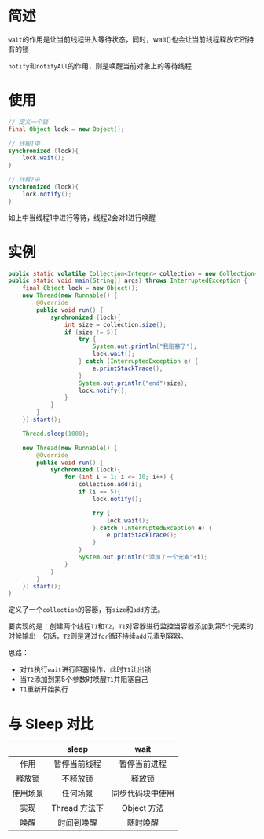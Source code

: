 #  简述

`wait`的作用是让当前线程进入等待状态，同时，wait()也会让当前线程释放它所持有的锁

`notify`和`notifyAll`的作用，则是唤醒当前对象上的等待线程

# 使用

```java
// 定义一个锁
final Object lock = new Object();

// 线程1中
synchronized (lock){
    lock.wait(); 
}

// 线程2中
synchronized (lock){
    lock.notify();
}
```

如上中当线程1中进行等待，线程2会对1进行唤醒

# 实例

```java
public static volatile Collection<Integer> collection = new Collection<Integer>();
public static void main(String[] args) throws InterruptedException {
    final Object lock = new Object();
    new Thread(new Runnable() {
        @Override
        public void run() {
            synchronized (lock){
                int size = collection.size();
                if (size != 5){
                    try {
                        System.out.println("我阻塞了");
                        lock.wait();
                    } catch (InterruptedException e) {
                        e.printStackTrace();
                    }
                    System.out.println("end"+size);
                    lock.notify();
                }
            }
        }
    }).start();

    Thread.sleep(1000);

    new Thread(new Runnable() {
        @Override
        public void run() {
            synchronized (lock){
                for (int i = 1; i <= 10; i++) {
                    collection.add(i);
                    if (i == 5){
                        lock.notify();

                        try {
                            lock.wait();
                        } catch (InterruptedException e) {
                            e.printStackTrace();
                        }
                    }
                    System.out.println("添加了一个元素"+i);
                }
            }
        }
    }).start();
}
```

定义了一个`collection`的容器，有`size`和`add`方法。

要实现的是：创建两个线程`T1`和`T2`，`T1`对容器进行监控当容器添加到第5个元素的时候输出一句话，`T2`则是通过`for`循环持续`add`元素到容器。

思路：

- 对`T1`执行`wait`进行阻塞操作，此时`T1`让出锁
- 当`T2`添加到第5个参数时唤醒`T1`并阻塞自己
- `T1`重新开始执行

# 与 Sleep 对比

|          |     sleep     |       wait       |
| :------: | :-----------: | :--------------: |
|   作用   | 暂停当前线程  |   暂停当前进程   |
|  释放锁  |   不释放锁    |      释放锁      |
| 使用场景 |   任何场景    | 同步代码块中使用 |
|   实现   | Thread 方法下 |   Object 方法    |
|   唤醒   |  时间到唤醒   |     随时唤醒     |

